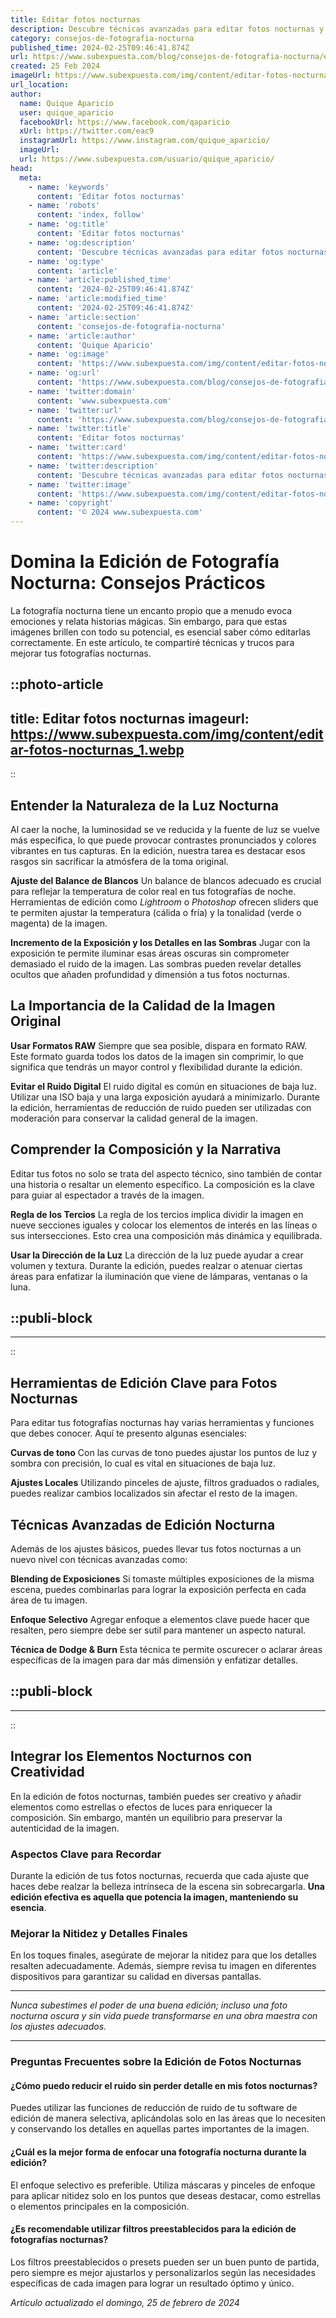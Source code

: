 ```yaml
---
title: Editar fotos nocturnas
description: Descubre técnicas avanzadas para editar fotos nocturnas y transformar tus imágenes en obras maestras con claridad y detalle sorprendentes.
category: consejos-de-fotografia-nocturna
published_time: 2024-02-25T09:46:41.874Z
url: https://www.subexpuesta.com/blog/consejos-de-fotografia-nocturna/editar-fotos-nocturnas
created: 25 Feb 2024
imageUrl: https://www.subexpuesta.com/img/content/editar-fotos-nocturnas_1.webp
url_location:
author:
  name: Quique Aparicio
  user: quique_aparicio
  facebookUrl: https://www.facebook.com/qaparicio
  xUrl: https://twitter.com/eac9
  instagramUrl: https://www.instagram.com/quique_aparicio/
  imageUrl: 
  url: https://www.subexpuesta.com/usuario/quique_aparicio/
head:
  meta:
    - name: 'keywords'
      content: 'Editar fotos nocturnas'
    - name: 'robots'
      content: 'index, follow'
    - name: 'og:title'
      content: 'Editar fotos nocturnas'
    - name: 'og:description'
      content: 'Descubre técnicas avanzadas para editar fotos nocturnas y transformar tus imágenes en obras maestras con claridad y detalle sorprendentes.'
    - name: 'og:type'
      content: 'article'
    - name: 'article:published_time'
      content: '2024-02-25T09:46:41.874Z'
    - name: 'article:modified_time'
      content: '2024-02-25T09:46:41.874Z'
    - name: 'article:section'
      content: 'consejos-de-fotografia-nocturna'
    - name: 'article:author'
      content: 'Quique Aparicio'
    - name: 'og:image'
      content: 'https://www.subexpuesta.com/img/content/editar-fotos-nocturnas_1.webp'
    - name: 'og:url'
      content: 'https://www.subexpuesta.com/blog/consejos-de-fotografia-nocturna/editar-fotos-nocturnas'
    - name: 'twitter:domain'
      content: 'www.subexpuesta.com'
    - name: 'twitter:url'
      content: 'https://www.subexpuesta.com/blog/consejos-de-fotografia-nocturna/editar-fotos-nocturnas'
    - name: 'twitter:title'
      content: 'Editar fotos nocturnas'
    - name: 'twitter:card'
      content: 'https://www.subexpuesta.com/img/content/editar-fotos-nocturnas_1.webp'
    - name: 'twitter:description'
      content: 'Descubre técnicas avanzadas para editar fotos nocturnas y transformar tus imágenes en obras maestras con claridad y detalle sorprendentes.'
    - name: 'twitter:image'
      content: 'https://www.subexpuesta.com/img/content/editar-fotos-nocturnas_1.webp'
    - name: 'copyright'
      content: '© 2024 www.subexpuesta.com'
---
```

# Domina la Edición de Fotografía Nocturna: Consejos Prácticos

La fotografía nocturna tiene un encanto propio que a menudo evoca emociones y relata historias mágicas. Sin embargo, para que estas imágenes brillen con todo su potencial, es esencial saber cómo editarlas correctamente. En este artículo, te compartiré técnicas y trucos para mejorar tus fotografías nocturnas.


::photo-article
---
title: Editar fotos nocturnas
imageurl: https://www.subexpuesta.com/img/content/editar-fotos-nocturnas_1.webp
---
::


## Entender la Naturaleza de la Luz Nocturna
Al caer la noche, la luminosidad se ve reducida y la fuente de luz se vuelve más específica, lo que puede provocar contrastes pronunciados y colores vibrantes en tus capturas. En la edición, nuestra tarea es destacar esos rasgos sin sacrificar la atmósfera de la toma original.

**Ajuste del Balance de Blancos**
Un balance de blancos adecuado es crucial para reflejar la temperatura de color real en tus fotografías de noche. Herramientas de edición como *Lightroom* o *Photoshop* ofrecen sliders que te permiten ajustar la temperatura (cálida o fría) y la tonalidad (verde o magenta) de la imagen.

**Incremento de la Exposición y los Detalles en las Sombras**
Jugar con la exposición te permite iluminar esas áreas oscuras sin comprometer demasiado el ruido de la imagen. Las sombras pueden revelar detalles ocultos que añaden profundidad y dimensión a tus fotos nocturnas.

## La Importancia de la Calidad de la Imagen Original
**Usar Formatos RAW**
Siempre que sea posible, dispara en formato RAW. Este formato guarda todos los datos de la imagen sin comprimir, lo que significa que tendrás un mayor control y flexibilidad durante la edición.

**Evitar el Ruido Digital**
El ruido digital es común en situaciones de baja luz. Utilizar una ISO baja y una larga exposición ayudará a minimizarlo. Durante la edición, herramientas de reducción de ruido pueden ser utilizadas con moderación para conservar la calidad general de la imagen.

## Comprender la Composición y la Narrativa
Editar tus fotos no solo se trata del aspecto técnico, sino también de contar una historia o resaltar un elemento específico. La composición es la clave para guiar al espectador a través de la imagen.

**Regla de los Tercios**
La regla de los tercios implica dividir la imagen en nueve secciones iguales y colocar los elementos de interés en las líneas o sus intersecciones. Esto crea una composición más dinámica y equilibrada.

**Usar la Dirección de la Luz**
La dirección de la luz puede ayudar a crear volumen y textura. Durante la edición, puedes realzar o atenuar ciertas áreas para enfatizar la iluminación que viene de lámparas, ventanas o la luna.


  ::publi-block
  ---
  ---
  ::
  
  
## Herramientas de Edición Clave para Fotos Nocturnas
Para editar tus fotografías nocturnas hay varias herramientas y funciones que debes conocer. Aquí te presento algunas esenciales:

**Curvas de tono**
Con las curvas de tono puedes ajustar los puntos de luz y sombra con precisión, lo cual es vital en situaciones de baja luz.

**Ajustes Locales**
Utilizando pinceles de ajuste, filtros graduados o radiales, puedes realizar cambios localizados sin afectar el resto de la imagen.

## Técnicas Avanzadas de Edición Nocturna
Además de los ajustes básicos, puedes llevar tus fotos nocturnas a un nuevo nivel con técnicas avanzadas como:

**Blending de Exposiciones**
Si tomaste múltiples exposiciones de la misma escena, puedes combinarlas para lograr la exposición perfecta en cada área de tu imagen.

**Enfoque Selectivo**
Agregar enfoque a elementos clave puede hacer que resalten, pero siempre debe ser sutil para mantener un aspecto natural.

**Técnica de Dodge & Burn**
Esta técnica te permite oscurecer o aclarar áreas específicas de la imagen para dar más dimensión y enfatizar detalles.


  ::publi-block
  ---
  ---
  ::
  
  
## Integrar los Elementos Nocturnos con Creatividad
En la edición de fotos nocturnas, también puedes ser creativo y añadir elementos como estrellas o efectos de luces para enriquecer la composición. Sin embargo, mantén un equilibrio para preservar la autenticidad de la imagen.

### Aspectos Clave para Recordar
Durante la edición de tus fotos nocturnas, recuerda que cada ajuste que haces debe realzar la belleza intrínseca de la escena sin sobrecargarla. **Una edición efectiva es aquella que potencia la imagen, manteniendo su esencia**.

### Mejorar la Nitidez y Detalles Finales
En los toques finales, asegúrate de mejorar la nitidez para que los detalles resalten adecuadamente. Además, siempre revisa tu imagen en diferentes dispositivos para garantizar su calidad en diversas pantallas.

---

*Nunca subestimes el poder de una buena edición; incluso una foto nocturna oscura y sin vida puede transformarse en una obra maestra con los ajustes adecuados.*

---

### Preguntas Frecuentes sobre la Edición de Fotos Nocturnas

#### ¿Cómo puedo reducir el ruido sin perder detalle en mis fotos nocturnas?
Puedes utilizar las funciones de reducción de ruido de tu software de edición de manera selectiva, aplicándolas solo en las áreas que lo necesiten y conservando los detalles en aquellas partes importantes de la imagen.

#### ¿Cuál es la mejor forma de enfocar una fotografía nocturna durante la edición?
El enfoque selectivo es preferible. Utiliza máscaras y pinceles de enfoque para aplicar nitidez solo en los puntos que deseas destacar, como estrellas o elementos principales en la composición.

#### ¿Es recomendable utilizar filtros preestablecidos para la edición de fotografías nocturnas?
Los filtros preestablecidos o presets pueden ser un buen punto de partida, pero siempre es mejor ajustarlos y personalizarlos según las necesidades específicas de cada imagen para lograr un resultado óptimo y único.

_Artículo actualizado el domingo, 25 de febrero de 2024_